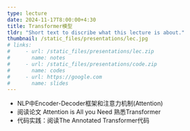 ```yaml
---
type: lecture
date: 2024-11-17T8:00:00+4:30
title: Transformer模型
tldr: "Short text to discribe what this lecture is about."
thumbnail: /static_files/presentations/lec.jpg
# links: 
#     - url: /static_files/presentations/lec.zip
#       name: notes
#     - url: /static_files/presentations/code.zip
#       name: codes
#     - url: https://google.com
#       name: slides
---
```

* NLP中Encoder-Decoder框架和注意力机制(Attention)
* 阅读论文 Attention is All you Need 熟悉Transformer
* 代码实践：阅读The Annotated Transformer代码

<!-- **Suggested Readings:**
- [Readings 1](http://example.com)
- [Readings 2](http://example.com) -->

